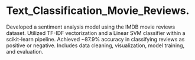 # Text_Classification_Movie_Reviews.
Developed a sentiment analysis model using the IMDB movie reviews dataset. Utilized TF-IDF vectorization and a Linear SVM classifier within a scikit-learn pipeline. Achieved ~87.9% accuracy in classifying reviews as positive or negative. Includes data cleaning, visualization, model training, and evaluation.
